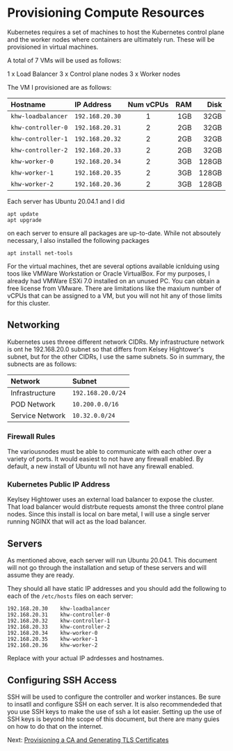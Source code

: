 # Provisioning Compute Resources

Kubernetes requires a set of machines to host the Kubernetes control plane and the worker nodes where containers are ultimately run. These will be provisioned in virtual machines.

A total of 7 VMs will be used as follows:

1 x Load Balancer
3 x Control plane nodes
3 x Worker nodes

The VM I provisioned are as follows:

|Hostname|IP Address|Num vCPUs|RAM|Disk|
| :-- | :-- | :-: | --: | --:|
|`khw-loadbalancer`|`192.168.20.30`|1|1GB|32GB|
|`khw-controller-0`|`192.168.20.31`|2|2GB|32GB|
|`khw-controller-1`|`192.168.20.32`|2|2GB|32GB|
|`khw-controller-2`|`192.168.20.33`|2|2GB|32GB|
|`khw-worker-0`|`192.168.20.34`|2|3GB|128GB|
|`khw-worker-1`|`192.168.20.35`|2|3GB|128GB|
|`khw-worker-2`|`192.168.20.36`|2|3GB|128GB|

Each server has Ubuntu 20.04.1 and I did

```
apt update
apt upgrade
```

on each server to ensure all packages are up-to-date.  While not absoutely necessary, I also installed the following packages

```
apt install net-tools
```

For the virtual machines, thet are several options available icnlduing using toos like VMWare Workstation or Oracle VirtualBox.  For my purposes, I already had VMWare ESXi 7.0 installed on an unused PC.  You can obtain a free license from VMware.  There are limitations like the maxium number of vCPUs that can be assigned to a VM, but you will not hit any of those limits for this cluster.



## Networking

Kubernetes uses threee different network CIDRs.  My infrastructure network is ont he 192.168.20.0 subnet so that differs from Kelsey Hightower's subnet, but for the other CIDRs, I use the same subnets.  So in summary, the subnects are as follows:

|Network|Subnet|
|:--|:--|
|Infrastructure|`192.168.20.0/24`|
|POD Network|`10.200.0.0/16`|
|Service Network|`10.32.0.0/24`|





### Firewall Rules

The variousnodes must be able to communicate with each other over a variety of ports.  It would easiest to not have any firewall enabled.  By default, a new install of Ubuntu wll not have any firewall enabled.



### Kubernetes Public IP Address

Keylsey Hightower uses an external load balancer to expose the cluster.  That load balancer would distrbute requests amonst the three control plane nodes.  Since this install is local on bare metal, I will use a single server running NGINX that will act as the load balancer.


## Servers

As mentioned above, each server will run Ubuntu 20.04.1. This document will not go through the installation and setup of these servers and will assume they are ready.

They should all have static IP addresses and you should add the following to each of the `/etc/hosts` files on each server:

```
192.168.20.30    khw-loadbalancer
192.168.20.31    khw-controller-0
192.168.20.32    khw-controller-1
192.168.20.33    khw-controller-2
192.168.20.34    khw-worker-0
192.168.20.35    khw-worker-1
192.168.20.36    khw-worker-2
```

Replace with your actual IP adrdesses and hostnames.


## Configuring SSH Access

SSH will be used to configure the controller and worker instances. Be sure to insatll and configure SSH on each server.  It is also recommendeded that you use SSH keys to make the use of ssh a lot easier.  Setting up the use of SSH keys is beyond hte scope of this document, but there are many guies on how to do that on the internet.


Next: [Provisioning a CA and Generating TLS Certificates](04-certificate-authority.md)
